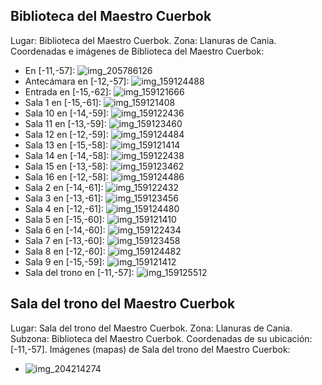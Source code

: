 ## Biblioteca del Maestro Cuerbok
Lugar: Biblioteca del Maestro Cuerbok.
Zona: Llanuras de Cania.
Coordenadas e imágenes de Biblioteca del Maestro Cuerbok:
- En [-11,-57]: ![img_205786126](https://media.discordapp.net/attachments/1115311447145193482/1115347923660709928/205786126.jpg)
- Antecámara en [-12,-57]: ![img_159124488](https://media.discordapp.net/attachments/1115311447145193482/1115331616009637988/159124488.jpg)
- Entrada en [-15,-62]: ![img_159121666](https://media.discordapp.net/attachments/1115311447145193482/1115331566302920866/159121666.jpg)
- Sala 1 en [-15,-61]: ![img_159121408](https://media.discordapp.net/attachments/1115311447145193482/1115331538545033247/159121408.jpg)
- Sala 10 en [-14,-59]: ![img_159122436](https://media.discordapp.net/attachments/1115311447145193482/1115331572460167368/159122436.jpg)
- Sala 11 en [-13,-59]: ![img_159123460](https://media.discordapp.net/attachments/1115311447145193482/1115331583361163375/159123460.jpg)
- Sala 12 en [-12,-59]: ![img_159124484](https://media.discordapp.net/attachments/1115311447145193482/1115331612356382861/159124484.jpg)
- Sala 13 en [-15,-58]: ![img_159121414](https://media.discordapp.net/attachments/1115311447145193482/1115331543565607003/159121414.jpg)
- Sala 14 en [-14,-58]: ![img_159122438](https://media.discordapp.net/attachments/1115311447145193482/1115331574116909119/159122438.jpg)
- Sala 15 en [-13,-58]: ![img_159123462](https://media.discordapp.net/attachments/1115311447145193482/1115331585747734559/159123462.jpg)
- Sala 16 en [-12,-58]: ![img_159124486](https://media.discordapp.net/attachments/1115311447145193482/1115331614097035354/159124486.jpg)
- Sala 2 en [-14,-61]: ![img_159122432](https://media.discordapp.net/attachments/1115311447145193482/1115331569167638609/159122432.jpg)
- Sala 3 en [-13,-61]: ![img_159123456](https://media.discordapp.net/attachments/1115311447145193482/1115331576092442706/159123456.jpg)
- Sala 4 en [-12,-61]: ![img_159124480](https://media.discordapp.net/attachments/1115311447145193482/1115331606966698125/159124480.jpg)
- Sala 5 en [-15,-60]: ![img_159121410](https://media.discordapp.net/attachments/1115311447145193482/1115331540218544198/159121410.jpg)
- Sala 6 en [-14,-60]: ![img_159122434](https://media.discordapp.net/attachments/1115311447145193482/1115331570853761084/159122434.jpg)
- Sala 7 en [-13,-60]: ![img_159123458](https://media.discordapp.net/attachments/1115311447145193482/1115331581054300232/159123458.jpg)
- Sala 8 en [-12,-60]: ![img_159124482](https://media.discordapp.net/attachments/1115311447145193482/1115331610670289036/159124482.jpg)
- Sala 9 en [-15,-59]: ![img_159121412](https://media.discordapp.net/attachments/1115311447145193482/1115331541946609764/159121412.jpg)
- Sala del trono en [-11,-57]: ![img_159125512](https://media.discordapp.net/attachments/1115311447145193482/1115331617578295396/159125512.jpg)

## Sala del trono del Maestro Cuerbok
Lugar: Sala del trono del Maestro Cuerbok.
Zona: Llanuras de Cania.
Subzona: Biblioteca del Maestro Cuerbok.
Coordenadas de su ubicación: [-11,-57].
Imágenes (mapas) de Sala del trono del Maestro Cuerbok:
- ![img_204214274](https://media.discordapp.net/attachments/1115311447145193482/1115347254484684841/204214274.jpg)